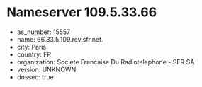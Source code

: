 # Nameserver 109.5.33.66

* as_number: 15557
* name: 66.33.5.109.rev.sfr.net.
* city: Paris
* country: FR
* organization: Societe Francaise Du Radiotelephone - SFR SA
* version: UNKNOWN
* dnssec: true
